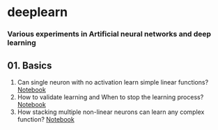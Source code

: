 # deeplearn
### Various experiments in Artificial neural networks and deep learning

## 01. **Basics**
1. Can single neuron with no activation learn simple linear functions? [Notebook](./1_neuron_guessing_linear_functions.ipynb)
2. How to validate learning and When to stop the learning process? [Notebook](./../1_neuron_network_validation_and_early_stopping.ipynb)
3. How stacking multiple non-linear neurons can learn any complex function? [Notebook](./../1_neuron_vs_layer_of_many_for_guessing_complex_functions.ipynb)
